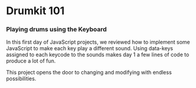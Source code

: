 # Drumkit 101
### Playing drums using the Keyboard

In this first day of JavaScript projects, we reviewed how to implement some JavaScript to make each key play a different sound. Using data-keys assigned to each keycode to the sounds makes day 1 a few lines of code to produce a lot of fun.

This project opens the door to changing and modifying with endless possibilities. 

